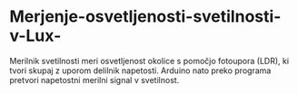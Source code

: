 # Merjenje-osvetljenosti-svetilnosti-v-Lux-
Merilnik svetilnosti meri osvetljenost okolice s pomočjo fotoupora (LDR), ki tvori skupaj z uporom delilnik napetosti. Arduino nato preko programa pretvori napetostni merilni signal v svetilnost.
